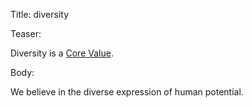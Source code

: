 Title: diversity

Teaser:

Diversity is a [Core Value](../core/values.html).

Body:

We believe in the diverse expression of human potential.
